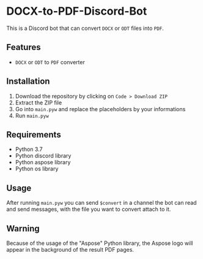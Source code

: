 # DOCX-to-PDF-Discord-Bot
This is a Discord bot that can convert `DOCX` or `ODT` files into `PDF`.
## Features
- `DOCX` or `ODT` to `PDF` converter
## Installation
1. Download the repository by clicking on `Code > Download ZIP`
2. Extract the ZIP file
3. Go into `main.pyw` and replace the placeholders by your informations
4. Run `main.pyw`
## Requirements
- Python 3.7
- Python discord library
- Python aspose library
- Python os library
## Usage
After running `main.pyw` you can send `$convert` in a channel the bot can read and send messages, with the file you want to convert attach to it.
## Warning
Because of the usage of the "Aspose" Python library, the Aspose logo will appear in the background of the result PDF pages.